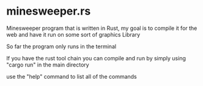 # minesweeper.rs
Minesweeper program that is written in Rust, my goal is to compile it for the web and have it run on some sort of graphics Library

So far the program only runs in the terminal

If you have the rust tool chain you can compile and run by simply using "cargo run" in the main directory

use the "help" command to list all of the commands
